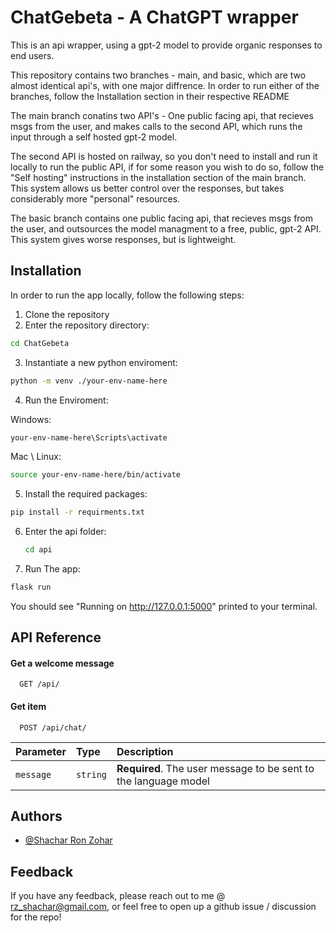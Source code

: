 # ChatGebeta - A ChatGPT wrapper

This is an api wrapper, using a gpt-2 model to provide organic responses to end users.

This repository contains two branches - main, and basic, which are two almost identical api's, with one major diffrence.
In order to run either of the branches, follow the Installation section in their respective README

The main branch conatins two API's - One public facing api, that recieves msgs from the user, and makes calls to the second API, which runs the input through a self hosted gpt-2 model.

The second API is hosted on railway, so you don't need to install and run it locally to run the public API, if for some reason you wish to do so, follow the "Self hosting" instructions in the installation section of the main branch.
This system allows us better control over the responses, but takes considerably more "personal" resources.

The basic branch contains one public facing api, that recieves msgs from the user, and outsources the model managment to a free, public, gpt-2 API.
This system gives worse responses, but is lightweight.

## Installation

In order to run the app locally, follow the following steps:

1. Clone the repository
2. Enter the repository directory:

```bash
cd ChatGebeta
```

3. Instantiate a new python enviroment:

```bash
python -m venv ./your-env-name-here
```

4. Run the Enviroment:

Windows:

```powershell
your-env-name-here\Scripts\activate
```

Mac \ Linux:

```bash
source your-env-name-here/bin/activate
```

5. Install the required packages:

```bash
pip install -r requirments.txt
```

6. Enter the api folder:
   ```bash
   cd api
   ```
7. Run The app:

```bash
flask run
```

You should see "Running on http://127.0.0.1:5000" printed to your terminal.

## API Reference

#### Get a welcome message

```http
  GET /api/
```

#### Get item

```http
  POST /api/chat/
```

| Parameter | Type     | Description                                                     |
| :-------- | :------- | :-------------------------------------------------------------- |
| `message` | `string` | **Required**. The user message to be sent to the language model |

## Authors

- [@Shachar Ron Zohar](https://github.com/shacharRonZohar)

## Feedback

If you have any feedback, please reach out to me @ rz_shachar@gmail.com, or feel free to open up a github issue / discussion for the repo!
